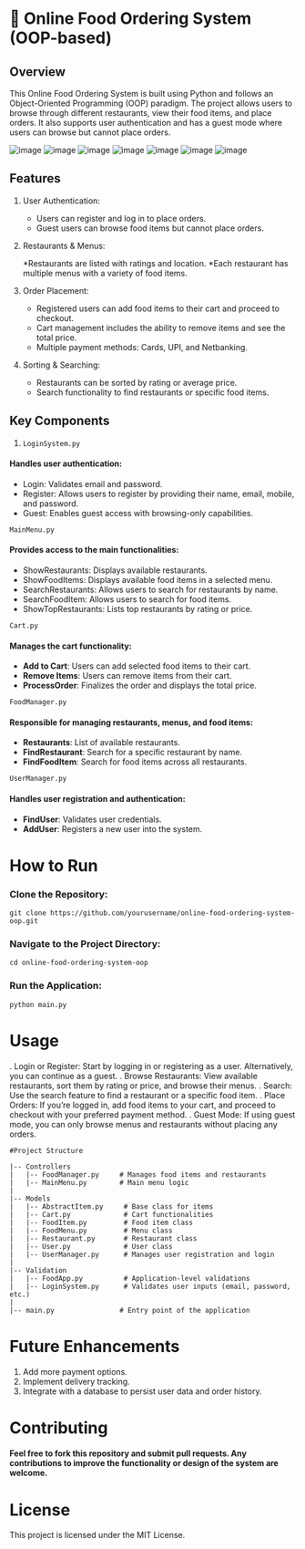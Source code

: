 # **🍔 Online Food Ordering System (OOP-based)**
## Overview
This Online Food Ordering System is built using Python and follows an Object-Oriented Programming (OOP) paradigm. The project allows users to browse through different restaurants, view their food items, and place orders. It also supports user authentication and has a guest mode where users can browse but cannot place orders.

![image](https://github.com/user-attachments/assets/59e236b5-f3ad-4998-a7d9-07f1837756ef)
![image](https://github.com/user-attachments/assets/6f35af2d-b6bf-4ace-8dd4-f742aad32c33)
![image](https://github.com/user-attachments/assets/b53c0be7-6ee8-4584-b4e2-c57c97fd93a1)
![image](https://github.com/user-attachments/assets/ad1619dd-12b2-45ef-8278-d9592220de6a)
![image](https://github.com/user-attachments/assets/51d9b5b2-8e2c-41f8-a348-6bd6cf4ce39e)
![image](https://github.com/user-attachments/assets/a0dc1ad6-fe4a-4b16-99cd-238fc9ab668f)
![image](https://github.com/user-attachments/assets/7b7d7231-bcf8-4f89-b27b-15f35b58f524)



## **Features**
1. User Authentication:

    * Users can register and log in to place orders.
    * Guest users can browse food items but cannot place orders.

2. Restaurants & Menus:

    *Restaurants are listed with ratings and location.
    *Each restaurant has multiple menus with a variety of food items.

3. Order Placement:

    * Registered users can add food items to their cart and proceed to checkout.
    * Cart management includes the ability to remove items and see the total price.
    * Multiple payment methods: Cards, UPI, and Netbanking.

4. Sorting & Searching:

    * Restaurants can be sorted by rating or average price.
    * Search functionality to find restaurants or specific food items.

## **Key Components**

1. ` LoginSystem.py `
#### Handles user authentication:

  * Login: Validates email and password.
  * Register: Allows users to register by providing their name, email, mobile, and password.
  * Guest: Enables guest access with browsing-only capabilities.

` MainMenu.py `
#### Provides access to the main functionalities:

  *  ShowRestaurants: Displays available restaurants.
  * ShowFoodItems: Displays available food items in a selected menu.
  * SearchRestaurants: Allows users to search for restaurants by name.
  * SearchFoodItem: Allows users to search for food items.
  * ShowTopRestaurants: Lists top restaurants by rating or price.

` Cart.py `
#### Manages the cart functionality:

  * **Add to Cart**: Users can add selected food items to their cart.
  * **Remove Items**: Users can remove items from their cart.
  * **ProcessOrder**: Finalizes the order and displays the total price.

` FoodManager.py `
#### Responsible for managing restaurants, menus, and food items:

  * **Restaurants**: List of available restaurants.
  * **FindRestaurant**: Search for a specific restaurant by name.
  * **FindFoodItem**: Search for food items across all restaurants.

` UserManager.py `
#### Handles user registration and authentication:

  * **FindUser**: Validates user credentials.
  * **AddUser**: Registers a new user into the system.

# How to Run

### Clone the Repository:

```
git clone https://github.com/yourusername/online-food-ordering-system-oop.git
```
### Navigate to the Project Directory:

```
cd online-food-ordering-system-oop
```

### Run the Application:
```
python main.py
```

# Usage
  . Login or Register: Start by logging in or registering as a user. Alternatively, you can continue as a guest.
  . Browse Restaurants: View available restaurants, sort them by rating or price, and browse their menus.
  . Search: Use the search feature to find a restaurant or a specific food item.
  . Place Orders: If you’re logged in, add food items to your cart, and proceed to checkout with your preferred payment method.
  . Guest Mode: If using guest mode, you can only browse menus and restaurants without placing any orders.

```
#Project Structure

|-- Controllers
|   |-- FoodManager.py     # Manages food items and restaurants
|   |-- MainMenu.py        # Main menu logic
|
|-- Models
|   |-- AbstractItem.py     # Base class for items
|   |-- Cart.py             # Cart functionalities
|   |-- FoodItem.py         # Food item class
|   |-- FoodMenu.py         # Menu class
|   |-- Restaurant.py       # Restaurant class
|   |-- User.py             # User class
|   |-- UserManager.py      # Manages user registration and login
|
|-- Validation
|   |-- FoodApp.py          # Application-level validations
|   |-- LoginSystem.py      # Validates user inputs (email, password, etc.)
|
|-- main.py                # Entry point of the application

```
# Future Enhancements
  1. Add more payment options.
  2. Implement delivery tracking.
  3. Integrate with a database to persist user data and order history.
# Contributing
#### Feel free to fork this repository and submit pull requests. Any contributions to improve the functionality or design of the system are welcome.

# License
This project is licensed under the MIT License.
